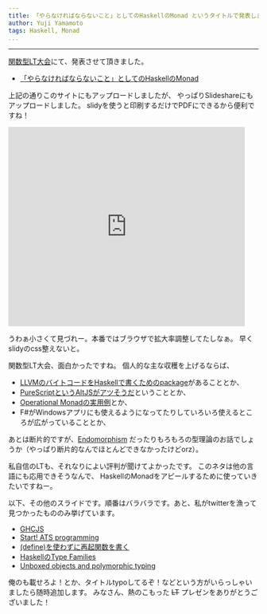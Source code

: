 ```yaml
---
title: 「やらなければならないこと」としてのHaskellのMonad というタイトルで発表しました。
author: Yuji Yamamoto
tags: Haskell, Monad
...
```

---

[関数型LT大会](http://connpass.com/event/5795/)にて、発表させて頂きました。

- [「やらなければならないこと」としてのHaskellのMonad](/slides/2014-05-11-monad-as-have-to-do.html)

上記の通りこのサイトにもアップロードしましたが、
やっぱりSlideshareにもアップロードしました。
slidyを使うと印刷するだけでPDFにできるから便利ですね！

<iframe src="https://www.slideshare.net/slideshow/embed_code/34534060" width="476" height="400" frameborder="0" marginwidth="0" marginheight="0" scrolling="no"></iframe>

うわぁ小さくて見づれー。本番ではブラウザで拡大率調整してたしなぁ。
早くslidyのcss整えないと。

関数型LT大会、面白かったですね。
個人的な主な収穫を上げるならば、

- [LLVMのバイトコードをHaskellで書くためのpackage](https://speakerdeck.com/sys1yagi/haskelldellvm-frontend)があることとか、
- [PureScriptというAltJSがアツそうだ](http://slides.pab-tech.net/flt-purescript/#1)ということとか、
- [Operational Monadの実用例](https://gist.github.com/tokiwoousaka/b62961fe256950c11464)とか、
- F#がWindowsアプリにも使えるようになってたりしていろいろ使えるところが広がっていることとか、

あとは断片的ですが、[Endomorphism](https://speakerdeck.com/taiki45/haskell-detukuru-vm-san-riyuku-endomorphism)
だったりもろもろの型理論のお話でしょうか（やっぱり断片的なんでほとんどできなかったけどorz）。

私自信のLTも、それなりによい評判が聞けてよかったです。
このネタは他の言語にも応用できそうなんで、
HaskellのMonadをアピールするために使っていきたいですねー。

以下、その他のスライドです。順番はバラバラです。あと、私がtwitterを漁って見つかったもののみ挙げています。

- [GHCJS](http://pasberth.github.io/slide/kansu-lt/)
- [Start! ATS programming](http://www.slideshare.net/master_q/20140511-start-ats)
- [(define)を使わずに再起関数を書く](http://www.slideshare.net/blackenedgold/functional-lt)
- [HaskellのType Families](http://cdepillabout.github.io/haskell-type-families-presentation/index.html#/)
- [Unboxed objects and polymorphic typing](http://www.slideshare.net/nomaddo/unboxing)

俺のも載せろよ！とか、タイトルtypoしてるぞ！などという方がいらっしゃいましたら随時追加します。
みなさん、熱のこもった ~~LT~~ プレゼンをありがとうございました！
